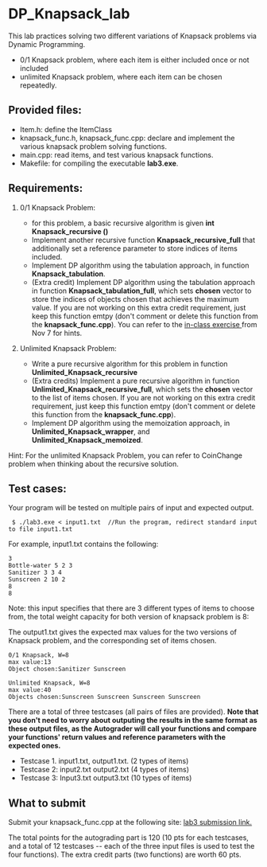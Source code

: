 # DP_Knapsack_lab

This lab practices solving two different variations of Knapsack problems via Dynamic Programming.
 * 0/1 Knapsack problem, where each item is either included once or not included
 * unlimited Knapsack problem, where each item can be chosen repeatedly.

## Provided files:
  * Item.h: define the ItemClass
  * knapsack_func.h, knapsack_func.cpp: declare and implement the various knapsack problem solving functions.
  * main.cpp: read items, and test various knapsack functions.
  * Makefile: for compiling the executable **lab3.exe**.

## Requirements:

1. 0/1 Knapsack Problem:

    * for this problem, a basic recursive algorithm is given **int Knapsack_recursive ()**
    * Implement another recursive function **Knapsack_recursive_full** that additionally set a reference parameter to store indices of items included.
    * Implement DP algorithm using the tabulation approach, in function **Knapsack_tabulation**.
    * (Extra credit) Implement DP algorithm using the tabulation approach in function **Knapsack_tabulation_full**, which sets **chosen** vector to store
   the indices of objects chosen that achieves the maximum value. If you are not working on this extra credit requirement, just keep this function emtpy (don't comment or delete this function
from the **knapsack_func.cpp**).
   You can refer to the [in-class exercise ](https://docs.google.com/document/d/11SFWDhwUdlROWRuy7dKDpH-5tEh3539WrBRmS_D1zz4/edit?usp=sharing) from Nov 7 for hints. 

2. Unlimited Knapsack Problem:
   
    * Write a pure recursive algorithm for this problem in function **Unlimited_Knapsack_recursive**
    * (Extra credits) Implement a pure recursive algorithm in function **Unlimited_Knapsack_recursive_full**, which sets the **chosen** vector to
the list of items chosen. If you are not working on this extra credit requirement, just keep this function emtpy (don't comment or delete this function
from the **knapsack_func.cpp**). 
    * Implement DP algorithm using the memoization approach, in **Unlimited_Knapsack_wrapper**, and **Unlimited_Knapsack_memoized**.

  Hint: For the unlimited Knapsack Problem, you can refer to CoinChange problem  when thinking about the recursive solution.    


## Test cases:

 Your program will be tested on multiple pairs of input and expected output. 
 
 ```
  $ ./lab3.exe < input1.txt  //Run the program, redirect standard input to file input1.txt 
 ```

For example,  input1.txt contains the following: 
```
3
Bottle-water 5 2 3 
Sanitizer 3 3 4
Sunscreen 2 10 2 
8
8
```
Note: this input specifies that there are 3 different types of items to choose from, the total weight capacity for both version of knapsack problem is 8: 


The output1.txt gives the expected max values for the two versions of Knapsack problem, and the corresponding set of items chosen. 
```
0/1 Knapsack, W=8
max value:13
Object chosen:Sanitizer Sunscreen 

Unlimited Knapsack, W=8
max value:40
Objects chosen:Sunscreen Sunscreen Sunscreen Sunscreen
```

There are a total of three testcases (all pairs of files are provided). **Note that you don't need to worry about outputing the results in the same format
as these output files, as the Autograder will call your functions and compare your functions' return values and reference parameters with the expected ones.**

* Testcase 1.  input1.txt, output1.txt.  (2 types of items) 
* Testcase 2: input2.txt output2.txt    (4 types of items) 
* Testcase 3: Input3.txt output3.txt  (10 types of items)

## What to submit 

Submit your knapsack_func.cpp at the following site:
[lab3 submission link.](https://storm.cis.fordham.edu:8443/web/project/2043)

The total points for the autograding part is 120 (10 pts for each testcases, and a total of 12 testcases -- each of the three input files is used to test the four functions). 
The extra credit parts (two functions) are worth 60 pts. 


